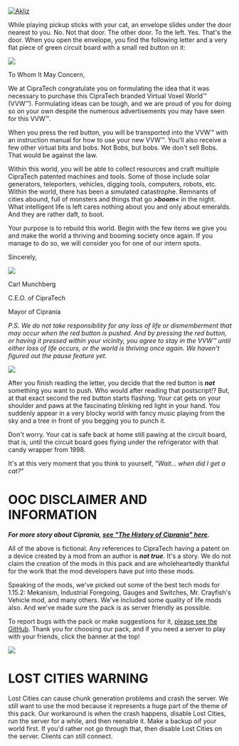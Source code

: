 [![Akliz](http://saphrym.com/images/cipratech/akliz.png)](http://saph.link/akliz)

While playing pickup sticks with your cat, an envelope slides under the door nearest to you. No. Not that door. The other door. To the left. Yes. That's the door. When you open the envelope, you find the following letter and a very flat piece of green circuit board with a small red button on it:

![](http://saphrym.com/images/cipratech/letterhead.jpg)

To Whom It May Concern,

We at CipraTech congratulate you on formulating the idea that it was necessary to purchase this CipraTech branded Virtual Voxel World™ (VVW™). Formulating ideas can be tough, and we are proud of you for doing so on your own despite the numerous advertisements you may have seen for this VVW™.

When you press the red button, you will be transported into the VVW™ with an instruction manual for how to use your new VVW™. You'll also receive a few other virtual bits and bobs. Not Bobs, but bobs. We don't sell Bobs. That would be against the law.

Within this world, you will be able to collect resources and craft multiple CipraTech patented machines and tools. Some of those include solar generators, teleporters, vehicles, digging tools, computers, robots, etc. Within the world, there has been a simulated catastrophe. Remnants of cities abound, full of monsters and things that go **_&gt;boom&lt;_** in the night. What intelligent life is left cares nothing about you and only about emeralds. And they are rather daft, to boot.

Your purpose is to rebuild this world. Begin with the few items we give you and make the world a thriving and booming society once again. If you manage to do so, we will consider you for one of our intern spots.

Sincerely,

![](http://saphrym.com/images/cipratech/CarlMunchbergSig.png)

Carl Munchberg

C.E.O. of CipraTech

Mayor of Ciprania

_P.S. We do not take responsibility for any loss of life or dismemberment that may occur when the red button is pushed. And by pressing the red button, or having it pressed within your vicinity, you agree to stay in the VVW™ until either loss of life occurs, or the world is thriving once again. We haven't figured out the pause feature yet._

![](http://saphrym.com/images/cipratech/Line.png)

After you finish reading the letter, you decide that the red button is **_not_** something you want to push. Who would after reading that postscript!? But, at that exact second the red button starts flashing. Your cat gets on your shoulder and paws at the fascinating blinking red light in your hand. You suddenly appear in a very blocky world with fancy music playing from the sky and a tree in front of you begging you to punch it.

Don't worry. Your cat is safe back at home still pawing at the circuit board, that is, until the circuit board goes flying under the refrigerator with that candy wrapper from 1998.

It's at this very moment that you think to yourself, _"Wait... when did I get a cat?"_

# OOC DISCLAIMER AND INFORMATION

_**For more story about Ciprania, [see "The History of Ciprania" here](http://saphrym.com/the-history-of-ciprania/).**_

All of the above is fictional. Any references to CipraTech having a patent on a device created by a mod from an author is **_not true_**. It's a story. We do not claim the creation of the mods in this pack and are wholeheartedly thankful for the work that the mod developers have put into these mods.

Speaking of the mods, we've picked out some of the best tech mods for 1.15.2: Mekanism, Industrial Foregoing, Gauges and Switches, Mr. Crayfish's Vehicle mod, and many others. We've included some quality of life mods also. And we've made sure the pack is as server friendly as possible.

To report bugs with the pack or make suggestions for it, [please see the GitHub](http://saph.link/cipratech). Thank you for choosing our pack, and if you need a server to play with your friends, click the banner at the top!

![](http://saphrym.com/images/cipratech/CipraTechBanner.jpg)

# LOST CITIES WARNING

Lost Cities can cause chunk generation problems and crash the server. We still want to use the mod because it represents a huge part of the theme of this pack. Our workaround is when the crash happens, disable Lost Cities, run the server for a while, and then reenable it. Make a backup oif your world first. If you'd rather not go through that, then disable Lost Cities on the server. Clients can still connect.

